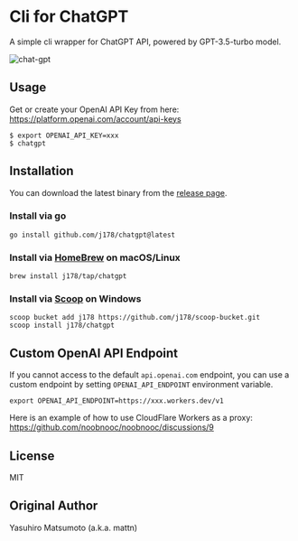 # Cli for ChatGPT

A simple cli wrapper for ChatGPT API, powered by GPT-3.5-turbo model.

![chat-gpt](https://user-images.githubusercontent.com/10510431/222810716-31e51038-b2f1-4ebf-bc11-c827da3ed0c9.gif)


## Usage

Get or create your OpenAI API Key from here: https://platform.openai.com/account/api-keys

```shell
$ export OPENAI_API_KEY=xxx
$ chatgpt
```

## Installation

You can download the latest binary from the [release page](https://github.com/j178/chatgpt/releases).

### Install via go

```shell
go install github.com/j178/chatgpt@latest
```

### Install via [HomeBrew](https://brew.sh/) on macOS/Linux

```shell
brew install j178/tap/chatgpt
```

### Install via [Scoop](https://scoop.sh/) on Windows

```shell
scoop bucket add j178 https://github.com/j178/scoop-bucket.git
scoop install j178/chatgpt
```

## Custom OpenAI API Endpoint

If you cannot access to the default `api.openai.com` endpoint, you can use a custom endpoint by setting `OPENAI_API_ENDPOINT` environment variable.

```shell
export OPENAI_API_ENDPOINT=https://xxx.workers.dev/v1
```

Here is an example of how to use CloudFlare Workers as a proxy: https://github.com/noobnooc/noobnooc/discussions/9

## License

MIT

## Original Author

Yasuhiro Matsumoto (a.k.a. mattn)
